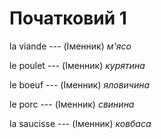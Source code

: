 # Початковий 1
la viande --- (Іменник)
*м'ясо*



le poulet --- (Іменник)
*курятина*



le boeuf --- (Іменник)
*яловичина*



le porc --- (Іменник)
*свинина*



la saucisse --- (Іменник)
*ковбаса*